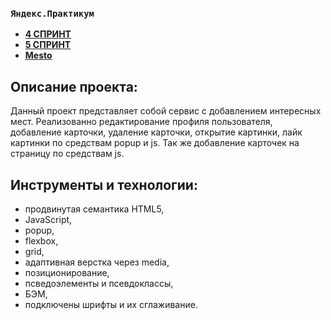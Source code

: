 ### `Яндекс.Практикум`
* [**4 СПРИНТ**](https://www.figma.com/file/2cn9N9jSkmxD84oJik7xL7/JavaScript.-Sprint-4?node-id=28212%3A269)
* [**5 СПРИНТ**](https://www.figma.com/file/bjyvbKKJN2naO0ucURl2Z0/JavaScript.-Sprint-5?node-id=50160%3A2)
* [**Mesto**](https://rusgans1.github.io/mesto/)

## Описание проекта:

Данный проект представляет собой сервис с добавлением интересных мест. Реализованно редактирование профиля пользователя, добавление карточки, удаление карточки, открытие картинки, лайк картинки по средствам popup и js. Так же добавление карточек на страницу по средствам js.

## Инструменты и технологии:

* продвинутая семантика HTML5,
* JavaScript,
* popup,
* flexbox,
* grid,
* адаптивная верстка через media,
* позиционирование,
* псведоэлементы и псевдоклассы,
* БЭМ,
* подключены шрифты и их сглаживание.